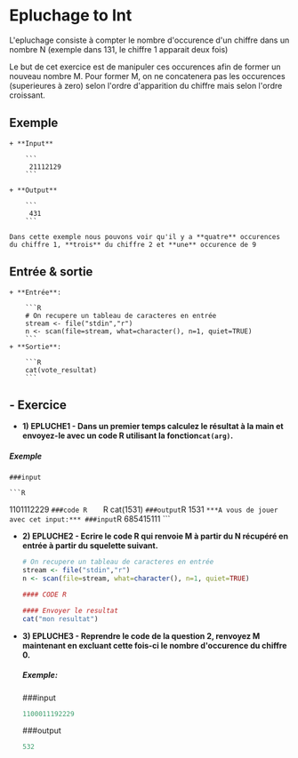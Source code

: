 # Epluchage to Int

L'epluchage consiste à compter le nombre d'occurence d'un chiffre dans un nombre N (exemple dans 131, le chiffre 1 apparait deux fois)

Le but de cet exercice est de manipuler ces occurences afin de former un nouveau nombre M. Pour former M, on ne concatenera pas les occurences (superieures à zero) selon l'ordre d'apparition du chiffre mais selon l'ordre croissant.

  
  
  
## Exemple


	+ **Input**
	
		```
		 21112129
		```

	+ **Output**
	
		```
		 431 
		```
		
	Dans cette exemple nous pouvons voir qu'il y a **quatre** occurences du chiffre 1, **trois** du chiffre 2 et **une** occurence de 9



## Entrée & sortie

	+ **Entrée**:
	
	    ```R
	    # On recupere un tableau de caracteres en entrée
	    stream <- file("stdin","r")
	    n <- scan(file=stream, what=character(), n=1, quiet=TRUE)
	    ```
	+ **Sortie**:
	
	    ```R
	    cat(vote_resultat)
	    ```

## - Exercice


+ **1) EPLUCHE1 - Dans un premier temps calculez le résultat à la main et envoyez-le avec un code R utilisant la fonction```cat(arg)```.**
##### Exemple

    ###input

    ```R
   1101112229
    ```
    ###code R    
    ```R
   cat(1531) 
    ```
    ###output
    ```R
   1531 
    ```
     ***A vous de jouer avec cet input:***
     ###input
    ```R
   685415111
    ```
 
+ **2) EPLUCHE2 - Ecrire le code R qui renvoie M à partir du N récupéré en entrée à partir du squelette suivant.**

	```R
    # On recupere un tableau de caracteres en entrée
    stream <- file("stdin","r")
    n <- scan(file=stream, what=character(), n=1, quiet=TRUE)
  
	#### CODE R
   
	#### Envoyer le resultat
	cat("mon resultat")
   
	```
   
+ **3) EPLUCHE3 - Reprendre le code de la question 2, renvoyez M maintenant en excluant cette fois-ci le nombre d'occurence du chiffre 0.**

    ##### Exemple:
    ###input
    ```R	
   1100011192229
    ```
    ###output
    ```R
   532 
    ```




